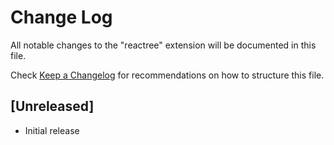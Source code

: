 # Change Log

All notable changes to the "reactree" extension will be documented in this file.

Check [Keep a Changelog](http://keepachangelog.com/) for recommendations on how to structure this file.

## [Unreleased]

- Initial release